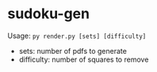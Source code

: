 # sudoku-gen
Usage: `py render.py [sets] [difficulty]`

- sets: number of pdfs to generate
- difficulty: number of squares to remove